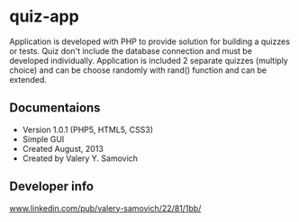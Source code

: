 quiz-app 
====================

Application is developed with PHP to provide solution for building a quizzes or tests. Quiz don't include the database connection and must be developed individually. Application is included 2 separate quizzes (multiply choice) and can be choose randomly with rand() function and can be extended.


Documentaions
-------------

 - Version 1.0.1 (PHP5, HTML5, CSS3)
 - Simple GUI
 - Created August, 2013
 - Created by Valery Y. Samovich

Developer info
--------------
www.linkedin.com/pub/valery-samovich/22/81/1bb/

